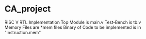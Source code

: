 # CA_project
RISC V RTL Implementation
Top Module is main.v
Test-Bench is tb.v
Memory Files are *mem files
Binary of Code to be implemented is in "instruction.mem"

